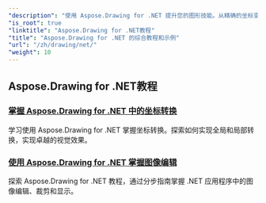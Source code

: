 ```yaml
---
"description": "使用 Aspose.Drawing for .NET 提升您的图形技能。从精确的坐标变换到动态文本和字体，我们的教程将释放图形的全部潜力。"
"is_root": true
"linktitle": "Aspose.Drawing for .NET教程"
"title": "Aspose.Drawing for .NET 的综合教程和示例"
"url": "/zh/drawing/net/"
"weight": 10
---
```


## Aspose.Drawing for .NET教程
### [掌握 Aspose.Drawing for .NET 中的坐标转换](./transformations/)
学习使用 Aspose.Drawing for .NET 掌握坐标转换。探索如何实现全局和局部转换，实现卓越的视觉效果。
### [使用 Aspose.Drawing for .NET 掌握图像编辑](./master-image-editing/)
探索 Aspose.Drawing for .NET 教程，通过分步指南掌握 .NET 应用程序中的图像编辑、裁剪和显示。